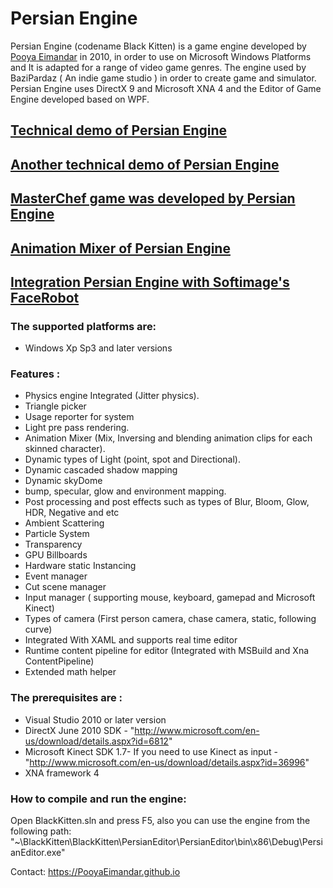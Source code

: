 # Persian Engine
Persian Engine (codename Black Kitten) is a game engine developed by [Pooya Eimandar](http://pooyaeimandar.github.io/) in 2010, in order to use on Microsoft Windows Platforms and It is adapted for a range of video game genres.
The engine used by BaziPardaz ( An indie game studio ) in order to create game and simulator.
Persian Engine uses DirectX 9 and Microsoft XNA 4 and the Editor of Game Engine developed based on WPF.

## [Technical demo of Persian Engine](http://vimeo.com/106925703)
## [Another technical demo of Persian Engine](http://vimeo.com/pooyaeimandar/persianengine)
## [MasterChef game was developed by Persian Engine](https://vimeo.com/96698402)
## [Animation Mixer of Persian Engine](http://vimeo.com/pooyaeimandar/persianenginemixer)
## [Integration Persian Engine with Softimage's FaceRobot](http://vimeo.com/pooyaeimandar/persianenginefacerobot)

### The supported platforms are:
* Windows Xp Sp3 and later versions

### Features :
* Physics engine Integrated (Jitter physics).
* Triangle picker
* Usage reporter for system 
* Light pre pass rendering.
* Animation Mixer (Mix, Inversing and blending animation clips for each skinned character).
* Dynamic types of Light (point, spot and Directional).
* Dynamic cascaded shadow mapping
* Dynamic skyDome  
* bump, specular, glow and environment mapping.
* Post processing and post effects such as types of Blur, Bloom, Glow, HDR, Negative and etc  
* Ambient Scattering
* Particle System
* Transparency
* GPU Billboards
* Hardware static Instancing
* Event manager
* Cut scene manager
* Input manager ( supporting mouse, keyboard, gamepad and Microsoft Kinect) 
* Types of camera (First person camera, chase camera, static, following curve)
* Integrated With XAML and supports real time editor
* Runtime content pipeline for editor (Integrated with MSBuild and Xna ContentPipeline)
* Extended math helper 

### The prerequisites are :
* Visual Studio 2010 or later version
* DirectX June 2010 SDK - "http://www.microsoft.com/en-us/download/details.aspx?id=6812"
* Microsoft Kinect SDK 1.7- If you need to use Kinect as input - "http://www.microsoft.com/en-us/download/details.aspx?id=36996"
* XNA framework 4

### How to compile and run the engine: 
Open BlackKitten.sln and press F5, also you can use the engine from the
following path:
"~\BlackKitten\BlackKitten\PersianEditor\PersianEditor\bin\x86\Debug\PersianEditor.exe"

Contact:
https://PooyaEimandar.github.io



